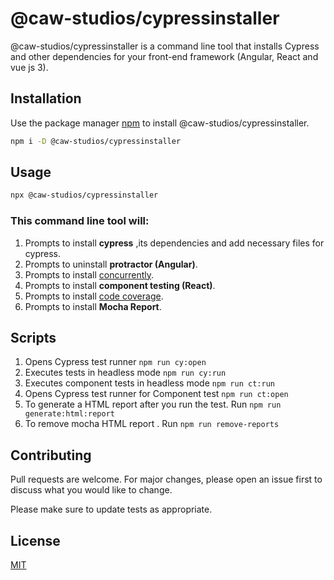 #  @caw-studios/cypressinstaller

@caw-studios/cypressinstaller is a command line tool that installs Cypress and other dependencies for your front-end framework (Angular, React and vue js 3).

## Installation

Use the package manager [npm](https://docs.npmjs.com/cli/v7/commands/npm-install) to install @caw-studios/cypressinstaller.

```bash
npm i -D @caw-studios/cypressinstaller
```

## Usage

```bash
npx @caw-studios/cypressinstaller
```
### This command line tool will:

   1. Prompts to install **cypress** ,its dependencies and add necessary files for cypress.
   2. Prompts to uninstall **protractor (Angular)**.
   3. Prompts to install [concurrently](https://www.npmjs.com/package/concurrently).
   4. Prompts to install **component testing (React)**.
   5. Prompts to install [code coverage](https://docs.cypress.io/guides/tooling/code-coverage).
   6. Prompts to install **Mocha Report**.

## Scripts
1. Opens Cypress test runner ```npm run cy:open```
2. Executes tests in headless mode ```npm run cy:run```
3. Executes component tests in headless mode ```npm run ct:run```
4. Opens Cypress test runner for Component test ```npm run ct:open```
5. To generate a HTML report after you run the test. Run ``` npm run generate:html:report ```
5. To remove mocha HTML report . Run ``` npm run remove-reports ```



## Contributing
Pull requests are welcome. For major changes, please open an issue first to discuss what you would like to change.

Please make sure to update tests as appropriate.

## License
[MIT](https://choosealicense.com/licenses/mit/)